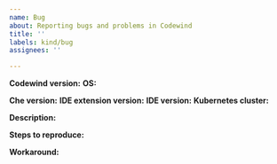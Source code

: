 ```yaml
---
name: Bug
about: Reporting bugs and problems in Codewind
title: ''
labels: kind/bug
assignees: ''

---
```


<!-- Please fill out the following form to report a bug. If some fields do not apply to your situation, feel free to skip them.-->

**Codewind version:**
**OS:**


**Che version:**
**IDE extension version:**
**IDE version:**
**Kubernetes cluster:**


**Description:**


**Steps to reproduce:**


**Workaround:** 
<!-- Did you find a way to work around the bug? If so, please describe how you worked around it.-->

